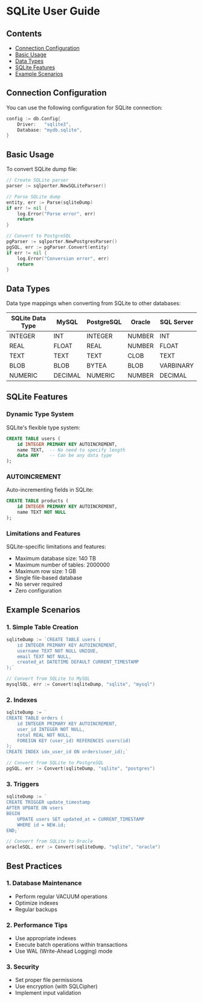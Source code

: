 # SQLite User Guide

## Contents
- [Connection Configuration](#connection-configuration)
- [Basic Usage](#basic-usage)
- [Data Types](#data-types)
- [SQLite Features](#sqlite-features)
- [Example Scenarios](#example-scenarios)

## Connection Configuration

You can use the following configuration for SQLite connection:

```go
config := db.Config{
    Driver:   "sqlite3",
    Database: "mydb.sqlite",
}
```

## Basic Usage

To convert SQLite dump file:

```go
// Create SQLite parser
parser := sqlporter.NewSQLiteParser()

// Parse SQLite dump
entity, err := Parse(sqliteDump)
if err != nil {
    log.Error("Parse error", err)
    return
}

// Convert to PostgreSQL
pgParser := sqlporter.NewPostgresParser()
pgSQL, err := pgParser.Convert(entity)
if err != nil {
    log.Error("Conversion error", err)
    return
}
```

## Data Types

Data type mappings when converting from SQLite to other databases:

| SQLite Data Type | MySQL | PostgreSQL | Oracle | SQL Server |
|------------------|-------|------------|---------|------------|
| INTEGER         | INT   | INTEGER    | NUMBER  | INT        |
| REAL            | FLOAT | REAL       | NUMBER  | FLOAT      |
| TEXT            | TEXT  | TEXT       | CLOB    | TEXT       |
| BLOB            | BLOB  | BYTEA      | BLOB    | VARBINARY  |
| NUMERIC         | DECIMAL| NUMERIC    | NUMBER  | DECIMAL    |

## SQLite Features

### Dynamic Type System

SQLite's flexible type system:
```sql
CREATE TABLE users (
    id INTEGER PRIMARY KEY AUTOINCREMENT,
    name TEXT,  -- No need to specify length
    data ANY    -- Can be any data type
);
```

### AUTOINCREMENT

Auto-incrementing fields in SQLite:
```sql
CREATE TABLE products (
    id INTEGER PRIMARY KEY AUTOINCREMENT,
    name TEXT NOT NULL
);
```

### Limitations and Features

SQLite-specific limitations and features:
- Maximum database size: 140 TB
- Maximum number of tables: 2000000
- Maximum row size: 1 GB
- Single file-based database
- No server required
- Zero configuration

## Example Scenarios

### 1. Simple Table Creation

```go
sqliteDump := `CREATE TABLE users (
    id INTEGER PRIMARY KEY AUTOINCREMENT,
    username TEXT NOT NULL UNIQUE,
    email TEXT NOT NULL,
    created_at DATETIME DEFAULT CURRENT_TIMESTAMP
);`

// Convert from SQLite to MySQL
mysqlSQL, err := Convert(sqliteDump, "sqlite", "mysql")
```

### 2. Indexes

```go
sqliteDump := `
CREATE TABLE orders (
    id INTEGER PRIMARY KEY AUTOINCREMENT,
    user_id INTEGER NOT NULL,
    total REAL NOT NULL,
    FOREIGN KEY (user_id) REFERENCES users(id)
);
CREATE INDEX idx_user_id ON orders(user_id);`

// Convert from SQLite to PostgreSQL
pgSQL, err := Convert(sqliteDump, "sqlite", "postgres")
```

### 3. Triggers

```go
sqliteDump := `
CREATE TRIGGER update_timestamp 
AFTER UPDATE ON users
BEGIN
    UPDATE users SET updated_at = CURRENT_TIMESTAMP
    WHERE id = NEW.id;
END;`

// Convert from SQLite to Oracle
oracleSQL, err := Convert(sqliteDump, "sqlite", "oracle")
```

## Best Practices

### 1. Database Maintenance
- Perform regular VACUUM operations
- Optimize indexes
- Regular backups

### 2. Performance Tips
- Use appropriate indexes
- Execute batch operations within transactions
- Use WAL (Write-Ahead Logging) mode

### 3. Security
- Set proper file permissions
- Use encryption (with SQLCipher)
- Implement input validation 